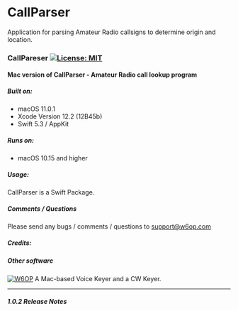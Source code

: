 # CallParser

Application for parsing Amateur Radio callsigns to determine origin and location.
### CallPareser [![License: MIT](https://img.shields.io/badge/License-MIT-yellow.svg)](https://en.wikipedia.org/wiki/MIT_License)

#### Mac version of CallParser - Amateur Radio call lookup program

##### Built on:

*  macOS 11.0.1
*  Xcode Version 12.2 (12B45b)
*  Swift 5.3 / AppKit

##### Runs on:
* macOS 10.15 and higher

##### Usage:
CallParser is a Swift Package.


##### Comments / Questions
Please send any bugs / comments / questions to support@w6op.com

##### Credits:

##### Other software 
[![W6OP](https://img.shields.io/badge/W6OP-xVoiceKeyer,_xCW-informational)](https://w6op.com) A Mac-based Voice Keyer and a CW Keyer.  

---
##### 1.0.2 Release Notes
